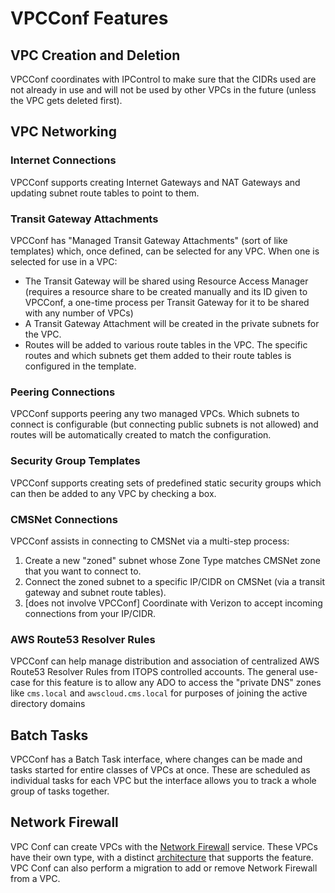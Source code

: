 # VPCConf Features

## VPC Creation and Deletion
VPCConf coordinates with IPControl to make sure that the CIDRs used are not already in use and will not be used by other VPCs in the future (unless the VPC gets deleted first).

## VPC Networking

### Internet Connections
VPCConf supports creating Internet Gateways and NAT Gateways and updating subnet route tables to point to them.

### Transit Gateway Attachments
VPCConf has "Managed Transit Gateway Attachments" (sort of like templates) which, once defined, can be selected for any VPC. When one is selected for use in a VPC:
- The Transit Gateway will be shared using Resource Access Manager (requires a resource share to be created manually and its ID given to VPCConf, a one-time process per Transit Gateway for it to be shared with any number of VPCs)
- A Transit Gateway Attachment will be created in the private subnets for the VPC.
- Routes will be added to various route tables in the VPC. The specific routes and which subnets get them added to their route tables is configured in the template.

### Peering Connections
VPCConf supports peering any two managed VPCs. Which subnets to connect is configurable (but connecting public subnets is not allowed) and routes will be automatically created to match the configuration.

### Security Group Templates
VPCConf supports creating sets of predefined static security groups which can then be added to any VPC by checking a box.

### CMSNet Connections
VPCConf assists in connecting to CMSNet via a multi-step process:
1. Create a new "zoned" subnet whose Zone Type matches CMSNet zone that you want to connect to.
2. Connect the zoned subnet to a specific IP/CIDR on CMSNet (via a transit gateway and subnet route tables).
3. [does not involve VPCConf] Coordinate with Verizon to accept incoming connections from your IP/CIDR.

### AWS Route53 Resolver Rules
VPCConf can help manage distribution and association of centralized AWS Route53 Resolver Rules from ITOPS controlled accounts. The general use-case for this feature is to allow any ADO to access the "private DNS" zones like `cms.local` and `awscloud.cms.local` for purposes of joining the active directory domains

## Batch Tasks
VPCConf has a Batch Task interface, where changes can be made and tasks started for entire classes of VPCs at once. These are scheduled as individual tasks for each VPC but the interface allows you to track a whole group of tasks together.

## Network Firewall
VPC Conf can create VPCs with the [Network Firewall](https://aws.amazon.com/network-firewall/?whats-new-cards.sort-by=item.additionalFields.postDateTime&whats-new-cards.sort-order=desc) service. These VPCs have their own type, with a distinct [architecture](https://confluenceent.cms.gov/display/ITOPS/Network+Firewall+VPC+Design+Doc#NetworkFirewallVPCDesignDoc-Architecture) that supports the feature.  VPC Conf can also perform a migration to add or remove Network Firewall from a VPC. 
